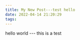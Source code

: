 ```yaml
---
title: My New Post---test hello
date: 2022-04-14 21:20:29
tags:
---
```

hello world --- this is a test
